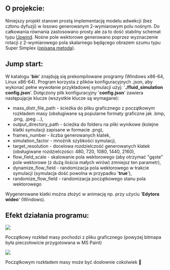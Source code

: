 ## O projekcie:
Niniejszy projekt stanowi prostą implementację modelu adwekcji (bez członu dyfuzji) w losowo generowanym 2-wymiarowym polu nośnym. Do całkowania równania zastosowano prosty ale za to dość stabilny schemat typu [Upwind](https://en.wikipedia.org/wiki/Upwind_scheme). Nośne pole wektorowe generowano poprzez wyznaczenie rotacji z 2-wymiarowego pola skalarnego będącego obrazem szumu typu Super Simplex ([opisana metoda](https://www.cs.ubc.ca/~rbridson/docs/bridson-siggraph2007-curlnoise.pdf)).

## Jump start:
W katalogu '**bin**' znajdują się prekompilowane programy (Windows x86-64, Linux x86-64).
Program korzysta z plików konfiguracyjnych .json, aby wykonać pełne wywołanie przykładowej symulacji użyj: '**./fluid_simulation config.json**'.
Dołączony plik konfiguracyjny '**config.json**' zawiera następującje klucze (wszystkie klucze są wymagane):
  - mass_distr_file_path - ścieżka do pliku graficznego z początkowym rozkładem masy (obsługiwane są popularne formaty graficzne jak .bmp, .png, .jpeg ...),
  - output_directory_path - ścieżka do folderu na pliki wynikowe (kolejne klatki symulacji zapisane w formacie .png),
  - frames_number - liczba generowanych klatek,
  - simulation_factor - mnożnik szybkości symulacji,
  - target_resolution - docelowa rozdzielczość generowanych klatek (obsługiwane rozdzielczości: 480, 720, 1080, 1440, 2160),
  - flow_field_scale - skalowanie pola wektorowego (aby otrzymać "gęste" pole wektorowe (z dużą ilościa małych wirów) zmniejsz ten parametr),
  - dynamize_flow_field - randomizacja pola wektorowego w trakcie symulacji (symulacja dość powolna w przypadku '**true**'),
  - randomize_flow_field - randomizacja początkowego stanu pola wektorowego

Wygenerowane klatki można złożyć w animację np. przy użyciu '**Edytora wideo**' (Windows).

## Efekt działania programu:
![](https://github.com/Michal-Szczygiel/fluid_simulation/blob/main/fluid_sim.gif)

Początkowy rozkład masy pochodzi z pliku graficznego (powyżej bitmapa była pieczołowicie przygotowana w MS Paint)


![](https://github.com/Michal-Szczygiel/fluid_simulation/blob/main/fluid_sim_2.gif)

Początkowym rozkładem masy może być dosłownie cokolwiek 🎲
